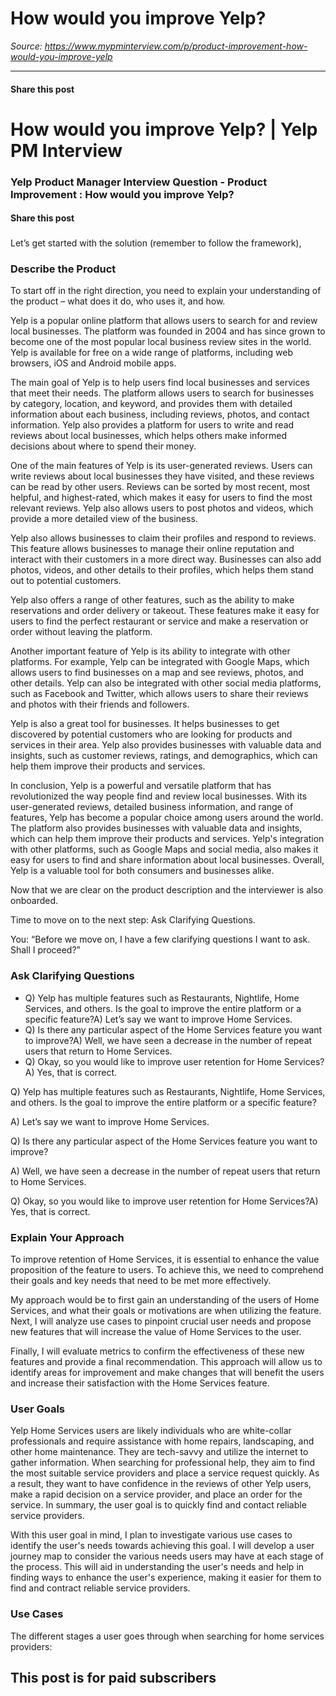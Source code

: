 # How would you improve Yelp?

*Source: https://www.mypminterview.com/p/product-improvement-how-would-you-improve-yelp*

---

#### Share this post

# How would you improve Yelp? | Yelp PM Interview

### Yelp Product Manager Interview Question - Product Improvement : How would you improve Yelp?

#### Share this post



### 



Let’s get started with the solution (remember to follow the framework),



### Describe the Product

To start off in the right direction, you need to explain your understanding of the product – what does it do, who uses it, and how.



Yelp is a popular online platform that allows users to search for and review local businesses. The platform was founded in 2004 and has since grown to become one of the most popular local business review sites in the world. Yelp is available for free on a wide range of platforms, including web browsers, iOS and Android mobile apps.

The main goal of Yelp is to help users find local businesses and services that meet their needs. The platform allows users to search for businesses by category, location, and keyword, and provides them with detailed information about each business, including reviews, photos, and contact information. Yelp also provides a platform for users to write and read reviews about local businesses, which helps others make informed decisions about where to spend their money.

One of the main features of Yelp is its user-generated reviews. Users can write reviews about local businesses they have visited, and these reviews can be read by other users. Reviews can be sorted by most recent, most helpful, and highest-rated, which makes it easy for users to find the most relevant reviews. Yelp also allows users to post photos and videos, which provide a more detailed view of the business.

Yelp also allows businesses to claim their profiles and respond to reviews. This feature allows businesses to manage their online reputation and interact with their customers in a more direct way. Businesses can also add photos, videos, and other details to their profiles, which helps them stand out to potential customers.

Yelp also offers a range of other features, such as the ability to make reservations and order delivery or takeout. These features make it easy for users to find the perfect restaurant or service and make a reservation or order without leaving the platform.

Another important feature of Yelp is its ability to integrate with other platforms. For example, Yelp can be integrated with Google Maps, which allows users to find businesses on a map and see reviews, photos, and other details. Yelp can also be integrated with other social media platforms, such as Facebook and Twitter, which allows users to share their reviews and photos with their friends and followers.

Yelp is also a great tool for businesses. It helps businesses to get discovered by potential customers who are looking for products and services in their area. Yelp also provides businesses with valuable data and insights, such as customer reviews, ratings, and demographics, which can help them improve their products and services.

In conclusion, Yelp is a powerful and versatile platform that has revolutionized the way people find and review local businesses. With its user-generated reviews, detailed business information, and range of features, Yelp has become a popular choice among users around the world. The platform also provides businesses with valuable data and insights, which can help them improve their products and services. Yelp's integration with other platforms, such as Google Maps and social media, also makes it easy for users to find and share information about local businesses. Overall, Yelp is a valuable tool for both consumers and businesses alike.

Now that we are clear on the product description and the interviewer is also onboarded.

Time to move on to the next step: Ask Clarifying Questions.

You: “Before we move on, I have a few clarifying questions I want to ask. Shall I proceed?”



### Ask Clarifying Questions



* Q) Yelp has multiple features such as Restaurants, Nightlife, Home Services, and others. Is the goal to improve the entire platform or a specific feature?A) Let’s say we want to improve Home Services.
* Q) Is there any particular aspect of the Home Services feature you want to improve?A) Well, we have seen a decrease in the number of repeat users that return to Home Services.
* Q) Okay, so you would like to improve user retention for Home Services?A) Yes, that is correct.

Q) Yelp has multiple features such as Restaurants, Nightlife, Home Services, and others. Is the goal to improve the entire platform or a specific feature?

A) Let’s say we want to improve Home Services.

Q) Is there any particular aspect of the Home Services feature you want to improve?

A) Well, we have seen a decrease in the number of repeat users that return to Home Services.

Q) Okay, so you would like to improve user retention for Home Services?A) Yes, that is correct.



### Explain Your Approach

To improve retention of Home Services, it is essential to enhance the value proposition of the feature to users. To achieve this, we need to comprehend their goals and key needs that need to be met more effectively.

My approach would be to first gain an understanding of the users of Home Services, and what their goals or motivations are when utilizing the feature. Next, I will analyze use cases to pinpoint crucial user needs and propose new features that will increase the value of Home Services to the user.

Finally, I will evaluate metrics to confirm the effectiveness of these new features and provide a final recommendation. This approach will allow us to identify areas for improvement and make changes that will benefit the users and increase their satisfaction with the Home Services feature.



### User Goals



Yelp Home Services users are likely individuals who are white-collar professionals and require assistance with home repairs, landscaping, and other home maintenance. They are tech-savvy and utilize the internet to gather information. When searching for professional help, they aim to find the most suitable service providers and place a service request quickly. As a result, they want to have confidence in the reviews of other Yelp users, make a rapid decision on a service provider, and place an order for the service. In summary, the user goal is to quickly find and contact reliable service providers.

With this user goal in mind, I plan to investigate various use cases to identify the user's needs towards achieving this goal. I will develop a user journey map to consider the various needs users may have at each stage of the process. This will aid in understanding the user's needs and help in finding ways to enhance the user's experience, making it easier for them to find and contract reliable service providers.



### Use Cases

The different stages a user goes through when searching for home services providers:

## This post is for paid subscribers

